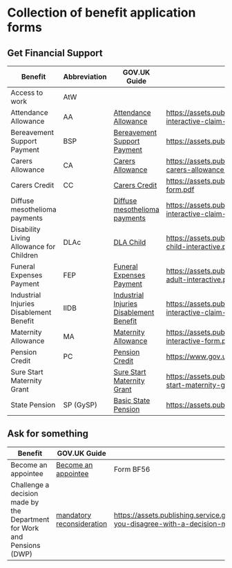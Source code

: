# Collection of benefit application forms

## Get Financial Support

| Benefit              | Abbreviation | GOV.UK Guide | Claim Form  |
| -----------          | -----------  | -----------  | ----------- |
| Access to work       | AtW          |              |             |
| Attendance Allowance | AA           | [Attendance Allowance](https://www.gov.uk/government/publications/attendance-allowance-claim-form) | https://assets.publishing.service.gov.uk/media/65e5b1e63f694514a3036001/aa1-interactive-claim-form.pdf |
| Bereavement Support Payment | BSP | [Bereavement Support Payment](https://www.gov.uk/government/publications/bereavement-support-payment-claim-form)| https://assets.publishing.service.gov.uk/media/640efe95d3bf7f02f6e3804b/bsp1.pdf|
| Carers Allowance | CA | [Carers Allowance](https://www.gov.uk/government/publications/carers-allowance-claim-form)| https://assets.publishing.service.gov.uk/media/660e9f839f92ac001a516caa/ds700-carers-allowance-form-interactive.pdf |
| Carers Credit | CC | [Carers Credit](https://www.gov.uk/government/publications/carers-credit-application-form) | https://assets.publishing.service.gov.uk/media/645cc3e9653966000cbd3d2b/cc1-form.pdf |
| Diffuse mesothelioma payments | | [Diffuse mesothelioma payments](https://www.gov.uk/government/publications/mesothelioma-payment-claim-form) | https://assets.publishing.service.gov.uk/media/64afc2c7c033c1000d806239/pwc1-interactive-claim-form.pdf |
| Disability Living Allowance for Children | DLAc | [DLA Child](https://www.gov.uk/government/publications/disability-living-allowance-for-children-claim-form) | https://assets.publishing.service.gov.uk/media/654a533ce70413000ffc4971/dla1-child-interactive.pdf |
| Funeral Expenses Payment | FEP| [Funeral Expenses Payment](https://www.gov.uk/government/publications/funeral-payment-claim-form) | https://assets.publishing.service.gov.uk/media/639ae834e90e07217a7b7680/sf200-adult-interactive.pdf |
| Industrial Injuries Disablement Benefit | IIDB| [Industrial Injuries Disablement Benefit](https://www.gov.uk/government/publications/industrial-injuries-disablement-benefit-claim-forms) | https://assets.publishing.service.gov.uk/media/65cdff611d9395000c94670d/bi100a-interactive-claim-form.pdf |
| Maternity Allowance | MA| [Maternity Allowance](https://www.gov.uk/government/publications/maternity-allowance-claim-form) | https://assets.publishing.service.gov.uk/media/66224df611d9f57e3ba7e50a/ma1-interactive-form.pdf |
| Pension Credit | PC | [Pension Credit](https://www.gov.uk/government/publications/pension-credit-claim-form--2) | https://www.gov.uk/government/publications/pension-credit-claim-form--2 |
| Sure Start Maternity Grant | | [Sure Start Maternity Grant](https://www.gov.uk/government/publications/sure-start-maternity-grant-claim-form) | https://assets.publishing.service.gov.uk/media/64fb1f931886eb000d977029/sure-start-maternity-grant-sf100.pdf |
| State Pension | SP (GySP) | [Basic State Pension](https://www.gov.uk/government/publications/the-basic-state-pension) | https://assets.publishing.service.gov.uk/media/6615593feb8a1bb45e05e317/br1.pdf |

## Ask for something

| Benefit              | GOV.UK Guide | Claim Form  |
| -----------          | -----------  | ----------- |
| Become an appointee | [Become an appointee](https://www.gov.uk/become-appointee-for-someone-claiming-benefits) | Form BF56 |
| Challenge a decision made by the Department for Work and Pensions (DWP) | [mandatory reconsideration](https://www.gov.uk/government/publications/challenge-a-decision-made-by-the-department-for-work-and-pensions-dwp) | https://assets.publishing.service.gov.uk/media/656088523d7741000d420162/if-you-disagree-with-a-decision-made-by-dwp.pdf |
